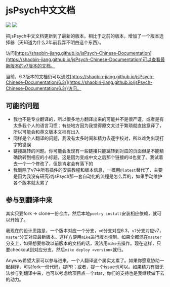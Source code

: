 # jsPsych中文文档

![](https://shields.io/badge/Version-6.3_&_v7-brightgreen.svg?style=plastic) ![](https://shields.io/badge/License-MIT-informational.svg?style=plastic)

把jsPsych中文文档更新到了最新的版本。相比于之前的版本，增加了一个版本选择器（天知道为什么2年前我弄不明白这个东西）。

访问[https://shaobin-jiang.github.io/jsPsych-Chinese-Documentation](https://shaobin-jiang.github.io/jsPsych-Chinese-Documentation)可以查看最新版本的v7版本的文档。

当前，6.3版本的文档仍可以通过[https://shaobin-jiang.github.io/jsPsych-Chinese-Documentation/6.3/](https://shaobin-jiang.github.io/jsPsych-Chinese-Documentation/6.3/)访问。

## 可能的问题

- 我也不是专业翻译的，所以很多地方翻译出来的可能并不是很严谨，或者是有太多我个人的语言习惯；有些地方因为我觉得原文太过于繁琐就直接意译了，所以可能会和英文版本文档有出入
- 同样是个人翻译的问题，我没有太多时间和精力去逐字校对，所以难免出现打字的错误
- 链接跳转的问题。你可能会发现有一些链接只能跳转到对应的页面但是不能精确跳转到相应的小标题，这是因为变成中文之后那个链接的id也变了。我试着去一个一个修改了，但是肯定会有落下的
- 我删除了v7中所有插件的安装教程和版本信息，一概用`@latest`替代了，主要是因为我没有研究过jsPsych那一套自动化的流程是怎么弄的，如果手动维护各个版本就太累了

## 参与到翻译中来

其实只要fork → clone一份仓库，然后本地`poetry install`安装相应依赖，就可以开始了。

我现在的设计思路是，一个版本对应一个分支，`v6`分支对应6.3，`v7`分支对应v7，`master`分支对应最新版本。这样方便用`mike`进行版本控制。如果全都混在`master`分支上，如果想要修改以前版本的文档的话，没法用`mike`去操作。现在这样，只要checkout到对应分支，然后`mike deploy <version>`就行。

Anyway希望大家可以参与进来。一个人翻译这个属实太累了。如果你愿意协助一起翻译，可以fork一份代码，提PR；或者，提一个issue也可以。如果精力有限无法参与到翻译中来，也可以考虑给项目点一个star，你们的支持也是我继续做下去的动力。
